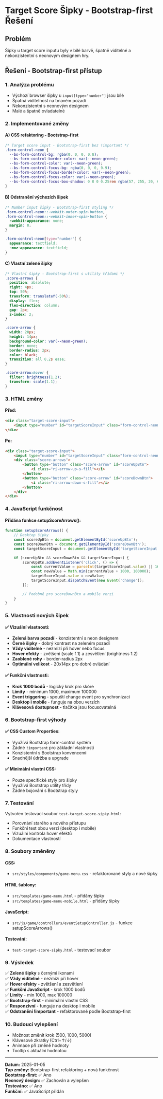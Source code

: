 # Target Score Šipky - Bootstrap-first Řešení

## Problém
Šipky u target score inputu byly v bílé barvě, špatně viditelné a nekonzistentní s neonovým designem hry.

## Řešení - Bootstrap-first přístup

### 1. Analýza problému
- Výchozí browser šipky u `input[type="number"]` jsou bílé
- Špatná viditelnost na tmavém pozadí
- Nekonzistentní s neonovým designem
- Malé a špatně ovladatelné

### 2. Implementované změny

#### A) CSS refaktoring - Bootstrap-first
```css
/* Target score input - Bootstrap-first bez !important */
.form-control-neon {
  --bs-form-control-bg: rgba(0, 0, 0, 0.8);
  --bs-form-control-border-color: var(--neon-green);
  --bs-form-control-color: var(--neon-green);
  --bs-form-control-focus-bg: rgba(0, 0, 0, 0.9);
  --bs-form-control-focus-border-color: var(--neon-green);
  --bs-form-control-focus-color: var(--neon-green);
  --bs-form-control-focus-box-shadow: 0 0 0 0.25rem rgba(57, 255, 20, 0.25);
}
```

#### B) Odstranění výchozích šipek
```css
/* Number input šipky - Bootstrap-first styling */
.form-control-neon::-webkit-outer-spin-button,
.form-control-neon::-webkit-inner-spin-button {
  -webkit-appearance: none;
  margin: 0;
}

.form-control-neon[type="number"] {
  appearance: textfield;
  -moz-appearance: textfield;
}
```

#### C) Vlastní zelené šipky
```css
/* Vlastní šipky - Bootstrap-first s utility třídami */
.score-arrows {
  position: absolute;
  right: 4px;
  top: 50%;
  transform: translateY(-50%);
  display: flex;
  flex-direction: column;
  gap: 2px;
  z-index: 2;
}

.score-arrow {
  width: 20px;
  height: 14px;
  background-color: var(--neon-green);
  border: none;
  border-radius: 2px;
  color: black;
  transition: all 0.2s ease;
}

.score-arrow:hover {
  filter: brightness(1.2);
  transform: scale(1.1);
}
```

### 3. HTML změny

#### Před:
```html
<div class="target-score-input">
    <input type="number" id="targetScoreInput" class="form-control-neon text-center" value="10000" min="1000" step="1000">
</div>
```

#### Po:
```html
<div class="target-score-input">
    <input type="number" id="targetScoreInput" class="form-control-neon text-center" value="10000" min="1000" step="1000">
    <div class="score-arrows">
        <button type="button" class="score-arrow" id="scoreUpBtn">
            <i class="ri-arrow-up-s-fill"></i>
        </button>
        <button type="button" class="score-arrow" id="scoreDownBtn">
            <i class="ri-arrow-down-s-fill"></i>
        </button>
    </div>
</div>
```

### 4. JavaScript funkčnost

#### Přidána funkce setupScoreArrows():
```javascript
function setupScoreArrows() {
    // Desktop šipky
    const scoreUpBtn = document.getElementById('scoreUpBtn');
    const scoreDownBtn = document.getElementById('scoreDownBtn');
    const targetScoreInput = document.getElementById('targetScoreInput');
    
    if (scoreUpBtn && scoreDownBtn && targetScoreInput) {
        scoreUpBtn.addEventListener('click', () => {
            const currentValue = parseInt(targetScoreInput.value) || 1000;
            const newValue = Math.min(currentValue + 1000, 100000);
            targetScoreInput.value = newValue;
            targetScoreInput.dispatchEvent(new Event('change'));
        });
        
        // Podobně pro scoreDownBtn a mobile verzi
    }
}
```

### 5. Vlastnosti nových šipek

#### ✅ Vizuální vlastnosti:
- **Zelená barva pozadí** - konzistentní s neon designem
- **Černé šipky** - dobrý kontrast na zeleném pozadí
- **Vždy viditelné** - nezmizí při hover nebo focus
- **Hover efekty** - zvětšení (scale 1.1) a zesvětlení (brightness 1.2)
- **Zaoblené rohy** - border-radius 2px
- **Optimální velikost** - 20x14px pro dobré ovládání

#### ✅ Funkční vlastnosti:
- **Krok 1000 bodů** - logický krok pro skóre
- **Limity** - minimum 1000, maximum 100000
- **Event triggering** - spouští change event pro synchronizaci
- **Desktop i mobile** - funguje na obou verzích
- **Klávesová dostupnost** - tlačítka jsou focusovatelná

### 6. Bootstrap-first výhody

#### ✅ CSS Custom Properties:
- Využívá Bootstrap form-control systém
- Žádné `!important` pro základní vlastnosti
- Konzistentní s Bootstrap konvencemi
- Snadnější údržba a upgrade

#### ✅ Minimální vlastní CSS:
- Pouze specifické styly pro šipky
- Využívá Bootstrap utility třídy
- Žádné bojování s Bootstrap styly

### 7. Testování

Vytvořen testovací soubor `test-target-score-sipky.html`:
- Porovnání starého a nového přístupu
- Funkční test obou verzí (desktop i mobile)
- Vizuální kontrola hover efektů
- Dokumentace vlastností

### 8. Soubory změněny

#### CSS:
- `src/styles/components/game-menu.css` - refaktorované styly a nové šipky

#### HTML šablony:
- `src/templates/game-menu.html` - přidány šipky
- `src/templates/game-menu-mobile.html` - přidány šipky

#### JavaScript:
- `src/js/game/controllers/eventSetupController.js` - funkce setupScoreArrows()

#### Testování:
- `test-target-score-sipky.html` - testovací soubor

### 9. Výsledek

✅ **Zelené šipky** s černými ikonami  
✅ **Vždy viditelné** - nezmizí při hover  
✅ **Hover efekty** - zvětšení a zesvětlení  
✅ **Funkční JavaScript** - krok 1000 bodů  
✅ **Limity** - min 1000, max 100000  
✅ **Bootstrap-first** - minimální vlastní CSS  
✅ **Responzivní** - funguje na desktop i mobile  
✅ **Odstranění !important** - refaktorované podle Bootstrap-first  

### 10. Budoucí vylepšení

- Možnost změnit krok (500, 1000, 5000)
- Klávesové zkratky (Ctrl+↑/↓)
- Animace při změně hodnoty
- Tooltip s aktuální hodnotou

---

**Datum:** 2025-01-05  
**Typ změny:** Bootstrap-first refaktoring + nová funkčnost  
**Bootstrap-first:** ✅ Ano  
**Neonový design:** ✅ Zachován a vylepšen  
**Testováno:** ✅ Ano  
**Funkční:** ✅ JavaScript přidán
